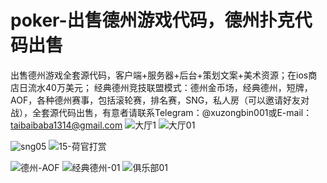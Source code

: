 # poker-出售德州游戏代码，德州扑克代码出售
出售德州游戏全套源代码，客户端+服务器+后台+策划文案+美术资源；在ios商店日流水40万美元；
经典德州竞技联盟模式：德州金币场，经典德州，短牌，AOF，各种德州赛事，包括滚轮赛，排名赛，SNG，私人房（可以邀请好友对战），全套源代码出售，有意者请联系Telegram：@xuzongbin001或E-mail：taibaibaba1314@gmail.com
![大厅1](https://github.com/user-attachments/assets/5ae9d8a0-945a-47fd-b385-6f0b81a4410a)
![大厅01](https://github.com/user-attachments/assets/9e3064e8-1ddf-4578-a212-d6cc94cf24c3)

![sng05](https://github.com/user-attachments/assets/dce36b2d-6819-4342-b284-2b1e9a81ce16)
![15-荷官打赏](https://github.com/user-attachments/assets/496e2e3f-25ac-4374-bcd6-a3f6fc051066)

![德州-AOF](https://github.com/user-attachments/assets/0ca0a4e6-5080-469b-8451-f1a49452cb55)
![经典德州-01](https://github.com/user-attachments/assets/e23dccfd-77cd-41d8-8180-7b80d0ce0faa)
![俱乐部01](https://github.com/user-attachments/assets/fdf4ff0b-4eeb-422b-afe5-94d48770b69f)





